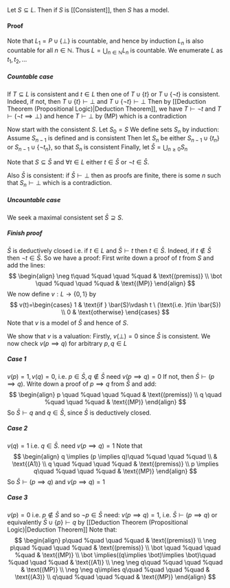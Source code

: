 Let $S\subseteq L$. Then if $S$ is [[Consistent]], then $S$ has a model. 
#### Proof
Note that $L_{1}=P\cup \{ \bot \}$ is countable, and hence by induction $L_{n}$ is also countable for all $n\in \mathbb{N}$. Thus $L=\bigcup_{n\in \mathbb{N}}L_{n}$ is countable.
We enumerate $L$ as $t_{1},t_{2},\dots$

##### Countable case
If $T\subseteq L$ is consistent and $t\in L$ then one of $T\cup \{ t \}$ or $T\cup \{ \neg t \}$ is consistent. Indeed, if not, then $T\cup \{ t \}\vdash \bot$ and $T\cup \{ \neg t \}\vdash \bot$
Then by [[Deduction Theorem (Propositional Logic)|Deduction Theorem]], we have $T\vdash \neg t$ and $T\vdash(\neg t\implies \bot)$ and hence $T\vdash \bot$ by (MP) which is a contradiction

Now start with the consistent $S$. 
Let $S_{0}=S$
We define sets $S_{n}$ by induction:
Assume $S_{n-1}$ is defined and is consistent
Then let $S_{n}$ be either $S_{n-1}\cup \{ t_{n} \}$ or $S_{n-1}\cup \{ \neg t_{n} \}$, so that $S_{n}$ is consistent 
Finally, let $\bar{S}=\bigcup_{n\geq 0}S_{n}$

Note that $S\subseteq \bar{S}$ and $\forall t\in L$ either $t\in \bar{S}$ or $\neg t\in \bar{S}$.

Also $\bar{S}$ is consistent: if $\bar{S}\vdash \bot$ then as proofs are finite, there is some $n$ such that $S_{n}\vdash \bot$ which is a contradiction.

##### Uncountable case
We seek a maximal consistent set $\bar{S}\supseteq S$. 


##### Finish proof
$\bar{S}$ is deductively closed i.e. if $t\in L$ and $\bar{S}\vdash t$ then $t\in \bar{S}$.
Indeed, if $t\not\in \bar{S}$ then $\neg t\in \bar{S}$. So we have a proof:
First write down a proof of $t$ from $S$ and add the lines:
$$
\begin{align}
\neg t\quad %quad
\quad %quad
 & \text{(premiss)} \\
\bot \quad %quad
\quad %quad
 & \text{(MP)}
\end{align}
$$
We now define $v:L\to \{ 0,1 \}$ by
$$
v(t)=\begin{cases}
1  & \text{if } \bar{S}\vdash t \ (\text{i.e. }t\in \bar{S}) \\
0 & \text{otherwise}
\end{cases}
$$
Note that $v$ is a model of $\bar{S}$ and hence of $S$.

We show that $v$ is a valuation:
Firstly, $v(\bot)=0$ since $\bar{S}$ is consistent.
We now check $v(p \implies q)$ for arbitrary $p,q\in L$
##### Case 1
$v(p)=1,v(q)=0$, i.e. $p \in \bar{S}, q\not\in \bar{S}$
need $v(p \implies q)=0$
If not, then $\bar{S}\vdash(p \implies q)$. Write down a proof of $p \implies q$ from $\bar{S}$ and add:
$$
\begin{align}
p \quad %quad
\quad %quad
& \text{(premiss)} \\
q \quad %quad
\quad %quad
 & \text{(MP)}
\end{align}
$$
So $\bar{S}\vdash q$ and $q\in \bar{S}$, since $\bar{S}$ is deductively closed.
##### Case 2
$v(q)=1$ i.e. $q\in \bar{S}$. 
need $v(p \implies q)=1$
Note that
$$
\begin{align}
q \implies (p \implies q)\quad %quad
\quad %quad  \\
&  \text{(A1)} \\
q \quad %quad
\quad %quad
 & \text{(premiss)} \\
p \implies q\quad %quad
\quad %quad
 & \text{(MP)}
\end{align}
$$
So $\bar{S}\vdash(p \implies q)$ and $v(p \implies q)=1$
##### Case 3
$v(p)=0$ i.e. $p\not\in \bar{S}$ and so $\neg p \in \bar{S}$
need: $v(p \implies q)=1$, i.e. $\bar{S}\vdash(p \implies q)$ or equivalently $\bar{S}\cup \{ p \}\vdash q$ by [[Deduction Theorem (Propositional Logic)|Deduction Theorem]]
Note that:
$$
\begin{align}
p\quad %quad
\quad %quad
 & \text{(premiss)}  \\
\neg p\quad %quad
\quad %quad
 & \text{(premiss)} \\
\bot \quad %quad
\quad %quad
 & \text{(MP)} \\
\bot \implies((q\implies \bot)\implies \bot)\quad %quad
\quad %quad
 & \text{(A1)} \\
\neg \neg q\quad %quad
\quad %quad
 & \text{(MP)} \\
\neg \neg q\implies q\quad %quad
\quad %quad
 & \text{(A3)} \\
q\quad %quad
\quad %quad
 & \text{(MP)}
\end{align}
$$


